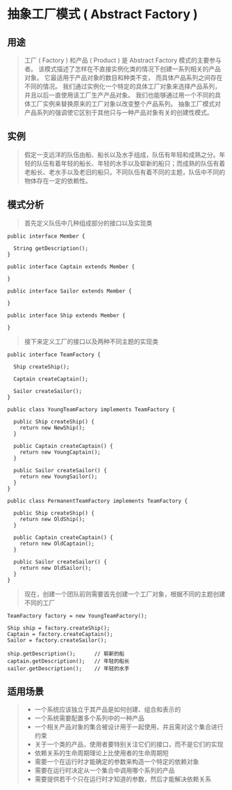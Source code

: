 # 抽象工厂模式 ( Abstract Factory )

## 用途

> 工厂 ( Factory ) 和产品 ( Product ) 是 Abstract Factory 模式的主要参与者。 该模式描述了怎样在不直接实例化类的情况下创建一系列相关的产品对象。 它最适用于产品对象的数目和种类不变， 而具体产品系列之间存在不同的情况。 我们通过实例化一个特定的具体工厂对象来选择产品系列， 并且以后一直使用该工厂生产产品对象。 我们也能够通过用一个不同的具体工厂实例来替换原来的工厂对象以改变整个产品系列。 抽象工厂模式对产品系列的强调使它区别于其他只与一种产品对象有关的创建性模式。

## 实例

> 假定一支远洋的队伍由船、船长以及水手组成，队伍有年轻和成熟之分。年轻的队伍有着年轻的船长、年轻的水手以及崭新的船只；而成熟的队伍有着老船长、老水手以及老旧的船只。不同队伍有着不同的主题，队伍中不同的物体存在一定的依赖性。

## 模式分析

> 首先定义队伍中几种组成部分的接口以及实现类

```
public interface Member {

  String getDescription();
}

public interface Captain extends Member {

}

public interface Sailor extends Member {

}

public interface Ship extends Member {

}
```

> 接下来定义工厂的接口以及两种不同主题的实现类

```
public interface TeamFactory {

  Ship createShip();

  Captain createCaptain();

  Sailor createSailor();
}
```
```
public class YoungTeamFactory implements TeamFactory {

  public Ship createShip() {
    return new NewShip();
  }

  public Captain createCaptain() {
    return new YoungCaptain();
  }

  public Sailor createSailor() {
    return new YoungSailor();
  }
}
```
```
public class PermanentTeamFactory implements TeamFactory {

  public Ship createShip() {
    return new OldShip();
  }

  public Captain createCaptain() {
    return new OldCaptain();
  }

  public Sailor createSailor() {
    return new OldSailor();
  }
}
```

> 现在，创建一个团队前则需要首先创建一个工厂对象，根据不同的主题创建不同的工厂

```
TeamFactory factory = new YoungTeamFactory();

Ship ship = factory.createShip();
Captain = factory.createCaptain();
Sailor = factory.createSailor();

ship.getDescription();      // 崭新的船
captain.getDescription();   // 年轻的船长
sailor.getDescription();    // 年轻的水手
```

## 适用场景

> * 一个系统应该独立于其产品是如何创建、组合和表示的
> * 一个系统需要配置多个系列中的一种产品
> * 一个相关产品对象的集合被设计用于一起使用，并且需对这个集合进行约束
> * 关于一个类的产品，使用者要特别关注它们的接口，而不是它们的实现
> * 依赖关系的生命周期理论上比使用者的生命周期短
> * 需要一个在运行时才能确定的参数来构造一个特定的依赖对象
> * 需要在运行时决定从一个集合中调用哪个系列的产品
> * 需要提供若干个只在运行时才知道的参数，然后才能解决依赖关系